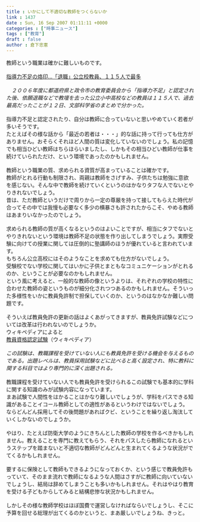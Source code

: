 ```yaml
---
title : いかにして不適切な教師をつくらないか
link : 1437
date : Sun, 16 Sep 2007 01:11:11 +0000
categories : ["時事ニュース"]
tags : ["教育"]
draft : false
author : 倉下忠憲
---
```


教師という職業は確かに難しいものです。<BR><BR><A HREF="http://www.yomiuri.co.jp/national/news/20070912it15.htm" TARGET="_blank">指導力不足の烙印…「退職」公立校教員、１１５人で最多</A><BR><BR><I>　２００６年度に都道府県と政令市の教育委員会から「指導力不足」と認定された後、依願退職などで教壇を去った公立小中高校などの教員は１１５人で、過去最高だったことが１２日、文部科学省のまとめで分かった。</I><BR><BR>指導力不足と認定されたり、自分は教師に合っていないと思いやめていく若者が多いそうです。<BR>たとえばその様な話から「最近の若者は・・・」的な話に持って行っても仕方がありません。おそらくそれほど人間の質は変化していないのでしょう。私の記憶でも相当ひどい教師はちらほらいましたし、しかもその相当ひどい教師が仕事を続けていられただけ、という環境であったのかもしれません。<BR><BR>教師という職業の質、求められる資質が高まっていることは確かです。<BR>教師がとれる行動も制限され、両親は教師をさげすみ、子供たちは勉強に意欲を感じない。そんな中で教師を続けていくというのはかなりタフな人でないとやりきれないでしょう。<BR>昔は、ただ教師というだけで周りから一定の尊厳を持って接してもらえた時代が合ってその中では我慢も必要なく多少の横暴さも許されたからこそ、やめる教師はあまりいなかったのでしょう。<BR><BR>求められる教師の質が高くなるというのはよいことですが、相当にタフでないとやりきれないという環境は教師不足の状態を作り出してしまうでしょう。実際受験に向けての授業に関しては圧倒的に塾講師のほうが優れていると言われています。<BR>もちろん公立高校にはそのようなことを求めても仕方がないでしょう。<BR>受験校でない学校に関してはいかに子供とまともなコミュニケーションがとれるのか、ということが必要なのかもしれません。<BR>という風に考えると、一般的な教師の像というよりは、それぞれの学校の特性に合わせた教師の姿というものが細分化されつつあるのかもしれません。そういった多様性をいかに教員免許制で担保していくのか、というのはなかなか難しい問題です。<BR><BR>そういえば教員免許の更新の話はよくあがってきますが、教員免許試験などについては改革は行われないのでしょうか。<BR>ウィキペディアによると<BR><A HREF="http://ja.wikipedia.org/wiki/%E6%95%99%E5%93%A1%E8%B3%87%E6%A0%BC%E8%AA%8D%E5%AE%9A%E8%A9%A6%E9%A8%93" TARGET="_blank">教員資格認定試験</A>（ウィキペディア）<BR><BR><I>この試験は、教職課程を受けていない人にも教員免許を受ける機会を与えるものである。出題レベルは、教員採用試験などに比べると高く設定され、特に教科に関する科目ではより専門的に深く出題される。</I><BR><BR>教職課程を受けていない人でも教員免許を受けられるこの試験でも基本的に学科に関する知識のみが試験内容になっています。<BR>まあ試験で人間性をはかることはかなり難しいでしょうが、学科をパスできる知識があることイコール教師としての適性があるというわけではないでしょう。<BR>ならどんどん採用してその後問題があればクビ、ということを繰り返し淘汰していくしかないのでしょうか。<BR><BR>やはり、たとえば防衛大学のようにきちんとした教師の学校を作るべきかもしれません。教えることを専門に教えてもらう、それをパスしたら教師になれるというステップを踏まないと不適切な教師がどんどんと生まれてくるような状況がでてくるかもしれません。<BR><BR>要するに保険として教師もできるようになっておくか、という感じで教員免許もっていて、そのまま流れで教師になるような人間はさすがに教師に向いていないでしょうし、結局は辞めてしまうことも多いかもしれません。それはやはり教育を受ける子どもからしてみると結構悲惨な状況かもしれません。<BR><BR>しかしその様な教師学校はほぼ国費で運営しなければならいでしょうし、そこに予算を回せる総理が出てくるのかというと、まあ厳しいでしょうね、きっと。<BR><br><br>
